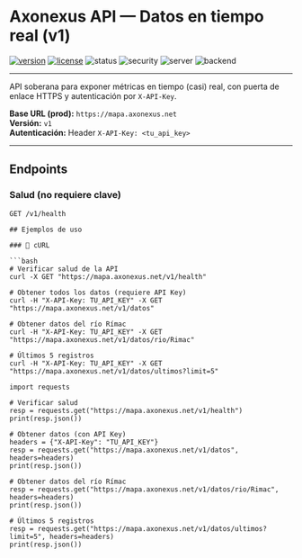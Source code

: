# Axonexus API — Datos en tiempo real (v1)

[![version](https://img.shields.io/github/v/release/LORDAI007/axonexus-api?sort=semver&display_name=tag)](https://github.com/LORDAI007/axonexus-api/releases)
[![license](https://img.shields.io/github/license/LORDAI007/axonexus-api)](https://github.com/LORDAI007/axonexus-api/blob/main/LICENSE)
![status](https://img.shields.io/badge/status-online-brightgreen)
![security](https://img.shields.io/badge/auth-API%20Key-blue)
![server](https://img.shields.io/badge/gateway-Caddy%2BHTTPS-5a5)
![backend](https://img.shields.io/badge/backend-FastAPI%20%2B%20Uvicorn-4a8)

---

API soberana para exponer métricas en tiempo (casi) real, con puerta de enlace HTTPS y autenticación por `X-API-Key`.

**Base URL (prod):** `https://mapa.axonexus.net`  
**Versión:** `v1`  
**Autenticación:** Header `X-API-Key: <tu_api_key>`

---

## Endpoints

### Salud (no requiere clave)

```http
GET /v1/health

## Ejemplos de uso

### 🔹 cURL

```bash
# Verificar salud de la API
curl -X GET "https://mapa.axonexus.net/v1/health"

# Obtener todos los datos (requiere API Key)
curl -H "X-API-Key: TU_API_KEY" -X GET "https://mapa.axonexus.net/v1/datos"

# Obtener datos del río Rímac
curl -H "X-API-Key: TU_API_KEY" -X GET "https://mapa.axonexus.net/v1/datos/rio/Rimac"

# Últimos 5 registros
curl -H "X-API-Key: TU_API_KEY" -X GET "https://mapa.axonexus.net/v1/datos/ultimos?limit=5"

import requests

# Verificar salud
resp = requests.get("https://mapa.axonexus.net/v1/health")
print(resp.json())

# Obtener datos (con API Key)
headers = {"X-API-Key": "TU_API_KEY"}
resp = requests.get("https://mapa.axonexus.net/v1/datos", headers=headers)
print(resp.json())

# Obtener datos del río Rímac
resp = requests.get("https://mapa.axonexus.net/v1/datos/rio/Rimac", headers=headers)
print(resp.json())

# Últimos 5 registros
resp = requests.get("https://mapa.axonexus.net/v1/datos/ultimos?limit=5", headers=headers)
print(resp.json())

